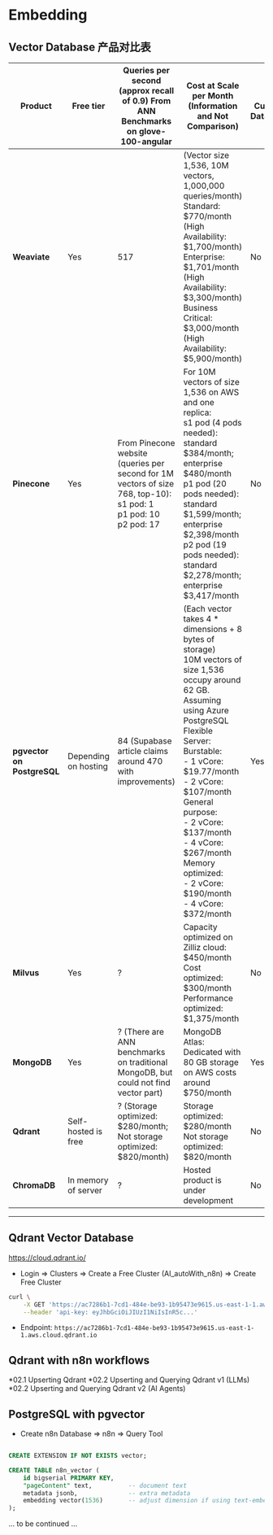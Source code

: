 # Embedding

## Vector Database 产品对比表

| Product                    | Free tier            | Queries per second (approx recall of 0.9) From ANN Benchmarks on glove-100-angular                                      | Cost at Scale per Month (Information and Not Comparison)                                                                                                                                                                                                                                                                                                                         | Is Current Database | Self-Host | Managed in Cloud          | SOC-2                         | HIPAA                         | Open Source | Notes                                                               |
| -------------------------- | -------------------- | ----------------------------------------------------------------------------------------------------------------------- | -------------------------------------------------------------------------------------------------------------------------------------------------------------------------------------------------------------------------------------------------------------------------------------------------------------------------------------------------------------------------------- | ------------------- | --------- | ------------------------- | ----------------------------- | ----------------------------- | ----------- | ------------------------------------------------------------------- |
| **Weaviate**               | Yes                  | 517                                                                                                                     | (Vector size 1,536, 10M vectors, 1,000,000 queries/month)<br>Standard: \$770/month (High Availability: \$1,700/month)<br>Enterprise: \$1,701/month (High Availability: \$3,300/month)<br>Business Critical: \$3,000/month (High Availability: \$5,900/month)                                                                                                                     | No                  | Yes       | Yes                       | Can be (Depending on hosting) | Can be (Depending on hosting) | Yes         |                                                                     |
| **Pinecone**               | Yes                  | From Pinecone website (queries per second for 1M vectors of size 768, top-10):<br>s1 pod: 1<br>p1 pod: 10<br>p2 pod: 17 | For 10M vectors of size 1,536 on AWS and one replica:<br>s1 pod (4 pods needed): standard \$384/month; enterprise \$480/month<br>p1 pod (20 pods needed): standard \$1,599/month; enterprise \$2,398/month<br>p2 pod (19 pods needed): standard \$2,278/month; enterprise \$3,417/month                                                                                          | No                  | No        | Yes                       | Yes                           | No                            | No          |                                                                     |
| **pgvector on PostgreSQL** | Depending on hosting | 84 (Supabase article claims around 470 with improvements)                                                               | (Each vector takes 4 \* dimensions + 8 bytes of storage)<br>10M vectors of size 1,536 occupy around 62 GB. Assuming using Azure PostgreSQL Flexible Server:<br>Burstable:<br>- 1 vCore: \$19.77/month<br>- 2 vCore: \$107/month<br>General purpose:<br>- 2 vCore: \$137/month<br>- 4 vCore: \$267/month<br>Memory optimized:<br>- 2 vCore: \$190/month<br>- 4 vCore: \$372/month | Yes                 | Yes       | Yes (various vendors)     | Can be (Depending on hosting) | Can be (Depending on hosting) | Yes         | Improvements to pgvector can improve pgvector’s requests per second |
| **Milvus**                 | Yes                  | ?                                                                                                                       | Capacity optimized on Zilliz cloud: \$450/month<br>Cost optimized: \$300/month<br>Performance optimized: \$1,375/month                                                                                                                                                                                                                                                           | No                  | Yes       | Yes                       | ? (Depending on hosting?)     | ? (Depending on hosting?)     | Yes         |                                                                     |
| **MongoDB**                | Yes                  | ? (There are ANN benchmarks on traditional MongoDB, but could not find vector part)                                     | MongoDB Atlas: Dedicated with 80 GB storage on AWS costs around \$750/month                                                                                                                                                                                                                                                                                                      | Yes                 | Yes       | Yes                       | Yes                           | Yes                           | Yes         | The vector search is new and not much tested yet                    |
| **Qdrant**                 | Self-hosted is free  | ? (Storage optimized: \$280/month; Not storage optimized: \$820/month)                                                  | Storage optimized: \$280/month<br>Not storage optimized: \$820/month                                                                                                                                                                                                                                                                                                             | No                  | Yes       | Yes                       | ? (Depending on hosting?)     | ? (Depending on hosting?)     | Yes         |                                                                     |
| **ChromaDB**               | In memory of server  | ?                                                                                                                       | Hosted product is under development                                                                                                                                                                                                                                                                                                                                              | No                  | Not Yet   | ? (Depending on hosting?) | ? (Depending on hosting?)     | ? (Depending on hosting?)     | Yes         |                                                                     |

---

## Qdrant Vector Database

<https://cloud.qdrant.io/>

* Login => Clusters => Create a Free Cluster (AI_autoWith_n8n) => Create Free Cluster

```bash
curl \
    -X GET 'https://ac7286b1-7cd1-484e-be93-1b95473e9615.us-east-1-1.aws.cloud.qdrant.io:6333' \
    --header 'api-key: eyJhbGciOiJIUzI1NiIsInR5c...'
```

* Endpoint: `https://ac7286b1-7cd1-484e-be93-1b95473e9615.us-east-1-1.aws.cloud.qdrant.io`

## Qdrant with n8n workflows

*02.1 Upserting Qdrant
*02.2 Upserting and Querying Qdrant v1 (LLMs)
*02.2 Upserting and Querying Qdrant v2 (AI Agents)
  
## PostgreSQL with pgvector

* Create n8n Database => n8n => Query Tool

```sql

CREATE EXTENSION IF NOT EXISTS vector;

CREATE TABLE n8n_vector (
    id bigserial PRIMARY KEY,
    "pageContent" text,          -- document text
    metadata jsonb,              -- extra metadata
    embedding vector(1536)       -- adjust dimension if using text-embedding-3-large (3072)
);
```

... to be continued ...

